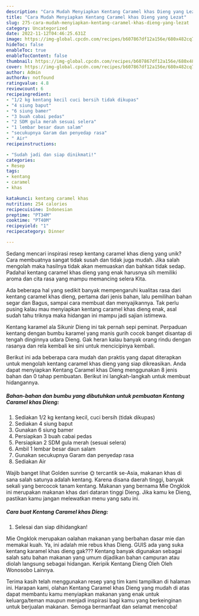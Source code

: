 ```yaml
---
description: "Cara Mudah Menyiapkan Kentang Caramel khas Dieng yang Lezat"
title: "Cara Mudah Menyiapkan Kentang Caramel khas Dieng yang Lezat"
slug: 275-cara-mudah-menyiapkan-kentang-caramel-khas-dieng-yang-lezat
category: Uncategorized
date: 2022-11-12T04:46:25.631Z
image: https://img-global.cpcdn.com/recipes/b607867df12a156e/680x482cq70/kentang-caramel-khas-dieng-foto-resep-utama.jpg
hideToc: false
enableToc: true
enableTocContent: false
thumbnail: https://img-global.cpcdn.com/recipes/b607867df12a156e/680x482cq70/kentang-caramel-khas-dieng-foto-resep-utama.jpg
cover: https://img-global.cpcdn.com/recipes/b607867df12a156e/680x482cq70/kentang-caramel-khas-dieng-foto-resep-utama.jpg
author: Admin
authorAv: notfound
ratingvalue: 4.8
reviewcount: 6
recipeingredient:
- "1/2 kg kentang kecil cuci bersih tidak dikupas"
- "4 siung baput"
- "6 siung bamer"
- "3 buah cabai pedas"
- "2 SDM gula merah sesuai selera"
- "1 lembar besar daun salam"
- "secukupnya Garam dan penyedap rasa"
- " Air"
recipeinstructions:

- "Sudah jadi dan siap dinikmati!"
categories:
- Resep
tags:
- kentang
- caramel
- khas

katakunci: kentang caramel khas 
nutrition: 254 calories
recipecuisine: Indonesian
preptime: "PT34M"
cooktime: "PT40M"
recipeyield: "1"
recipecategory: Dinner

---
```





Sedang mencari inspirasi resep kentang caramel khas dieng yang unik? Cara membuatnya sangat tidak susah dan tidak juga mudah. Jika salah mengolah maka hasilnya tidak akan memuaskan dan bahkan tidak sedap. Padahal kentang caramel khas dieng yang enak harusnya sih memiliki aroma dan cita rasa yang mampu memancing selera Kita.





Ada beberapa hal yang sedikit banyak mempengaruhi kualitas rasa dari kentang caramel khas dieng, pertama dari jenis bahan, lalu pemilihan bahan segar dan Bagus, sampai cara membuat dan menyajikannya. Tak perlu pusing kalau mau menyiapkan kentang caramel khas dieng enak,      asal sudah tahu triknya maka hidangan ini mampu jadi sajian istimewa.














Kentang karamel ala Sikunir Dieng ini tak pernah sepi peminat. Perpaduan kentang dengan bumbu karamel yang manis gurih cocok banget disantap di tengah dinginnya udara Dieng. Gak heran kalau banyak orang rindu dengan rasanya dan rela kembali ke sini untuk mencicipinya kembali.






Berikut ini ada beberapa cara mudah dan praktis yang dapat diterapkan untuk mengolah kentang caramel khas dieng yang siap dikreasikan. Anda dapat menyiapkan Kentang Caramel khas Dieng menggunakan 8 jenis bahan dan 0 tahap pembuatan. Berikut ini langkah-langkah untuk membuat hidangannya.

<!--inarticleads1-->

##### Bahan-bahan dan bumbu yang dibutuhkan untuk pembuatan Kentang Caramel khas Dieng:

1. Sediakan 1/2 kg kentang kecil, cuci bersih (tidak dikupas)
1. Sediakan 4 siung baput
1. Gunakan 6 siung bamer
1. Persiapkan 3 buah cabai pedas
1. Persiapkan 2 SDM gula merah (sesuai selera)
1. Ambil 1 lembar besar daun salam
1. Gunakan secukupnya Garam dan penyedap rasa
1. Sediakan  Air


Wajib banget lihat Golden sunrise 🌞 tercantik se-Asia, makanan khas di sana salah satunya adalah kentang. Karena disana daerah tinggi, banyak sekali yang bercocok tanam kentang. Makanan yang bernama Mie Ongklok ini merupakan makanan khas dari dataran tinggi Dieng. Jika kamu ke Dieng, pastikan kamu jangan melewatkan menu yang satu ini. 

<!--inarticleads2-->

##### Cara buat Kentang Caramel khas Dieng:


1. Selesai dan siap dihidangkan!

Mie Ongklok merupakan oalahan makanan yang berbahan dasar mie dan memakai kuah. Ya, ini adalah mie rebus khas Dieng. GUIS ada yang suka kentang karamel khas dieng gak??? Kentang banyak digunakan sebagai salah satu bahan makanan yang umum dijadikan bahan campuran atau diolah langsung sebagai hidangan. Keripik Kentang Dieng Oleh Oleh Wonosobo Lainnya. 

Terima kasih telah menggunakan resep yang tim kami tampilkan di halaman ini. Harapan kami, olahan Kentang Caramel khas Dieng yang mudah di atas dapat membantu kamu menyiapkan makanan yang enak untuk keluarga/teman maupun menjadi inspirasi bagi kamu yang berkeinginan untuk berjualan makanan. Semoga bermanfaat dan selamat mencoba!
